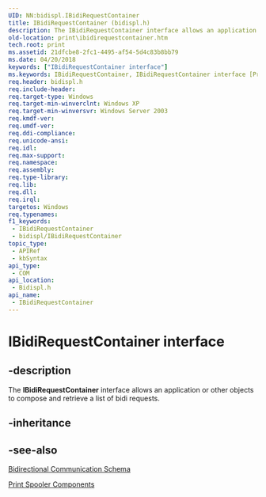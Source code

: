 ```yaml
---
UID: NN:bidispl.IBidiRequestContainer
title: IBidiRequestContainer (bidispl.h)
description: The IBidiRequestContainer interface allows an application or other objects to compose and retrieve a list of bidi requests.
old-location: print\ibidirequestcontainer.htm
tech.root: print
ms.assetid: 21dfcbe8-2fc1-4495-af54-5d4c83b8bb79
ms.date: 04/20/2018
keywords: ["IBidiRequestContainer interface"]
ms.keywords: IBidiRequestContainer, IBidiRequestContainer interface [Print Devices], IBidiRequestContainer interface [Print Devices],described, _win32_IBidiRequestContainer, bidispl/IBidiRequestContainer, gdi.ibidirequestcontainer, print.ibidirequestcontainer
req.header: bidispl.h
req.include-header: 
req.target-type: Windows
req.target-min-winverclnt: Windows XP
req.target-min-winversvr: Windows Server 2003
req.kmdf-ver: 
req.umdf-ver: 
req.ddi-compliance: 
req.unicode-ansi: 
req.idl: 
req.max-support: 
req.namespace: 
req.assembly: 
req.type-library: 
req.lib: 
req.dll: 
req.irql: 
targetos: Windows
req.typenames: 
f1_keywords:
 - IBidiRequestContainer
 - bidispl/IBidiRequestContainer
topic_type:
 - APIRef
 - kbSyntax
api_type:
 - COM
api_location:
 - Bidispl.h
api_name:
 - IBidiRequestContainer
---
```


# IBidiRequestContainer interface


## -description

The **IBidiRequestContainer** interface allows an application or other objects to compose and retrieve a list of bidi requests.

## -inheritance

## -see-also

[Bidirectional Communication Schema](/windows-hardware/drivers/print/bidirectional-communication-schema)

[Print Spooler Components](/windows-hardware/drivers/print/print-spooler-components)